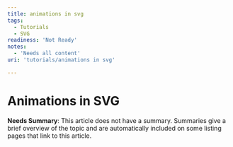 ```yaml
---
title: animations in svg
tags:
  - Tutorials
  - SVG
readiness: 'Not Ready'
notes:
  - 'Needs all content'
uri: 'tutorials/animations in svg'

---
```

# Animations in SVG

**Needs Summary**: This article does not have a summary. Summaries give a brief overview of the topic and are automatically included on some listing pages that link to this article.

